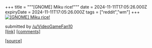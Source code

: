 +++
title = """[GNOME] Miku rice!"""
date = 2024-11-11T17:05:26.000Z
expiryDate = 2024-11-11T17:05:26.000Z
tags = ["reddit","wm"]
+++
[![[GNOME] Miku rice!](https://preview.redd.it/39mjnrzg0b0e1.png?width=640&crop=smart&auto=webp&s=b87a8ac16696698ca3a299ee51485f5f26a900b6 "[GNOME] Miku rice!")](https://www.reddit.com/r/unixporn/comments/1gox67t/gnome_miku_rice/)

submitted by [/u/VideoGameFan10](https://www.reddit.com/user/VideoGameFan10)  
[\[link\]](https://i.redd.it/39mjnrzg0b0e1.png) [\[comments\]](https://www.reddit.com/r/unixporn/comments/1gox67t/gnome_miku_rice/)

[[source]](https://www.reddit.com/r/unixporn/comments/1gox67t/gnome_miku_rice/)
